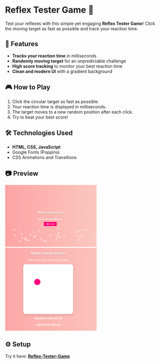 # Reflex Tester Game 🎯

Test your reflexes with this simple yet engaging **Reflex Tester Game**! Click the moving target as fast as possible and track your reaction time.

## 🚀 Features
- **Tracks your reaction time** in milliseconds
- **Randomly moving target** for an unpredictable challenge
- **High score tracking** to monitor your best reaction time
- **Clean and modern UI** with a gradient background

## 🎮 How to Play
1. Click the circular target as fast as possible.
2. Your reaction time is displayed in milliseconds.
3. The target moves to a new random position after each click.
4. Try to beat your best score!

## 🛠️ Technologies Used
- **HTML, CSS, JavaScript**
- Google Fonts (Poppins)
- CSS Animations and Transitions

## 📷 Preview

<img src="https://raw.githubusercontent.com/rajnandiniini/Reflex-Tester-Game/main/images/Screenshot 2025-04-01 082917.png" width="300" height="auto">
<img src="https://raw.githubusercontent.com/rajnandiniini/Reflex-Tester-Game/main/images/Screenshot 2025-04-01 082953.png" width="300" height="auto">


## ⚙️ Setup  

Try it here: **[Reflex-Tester-Game](https://rajnandiniini.github.io/Reflex-Tester-Game/)**  
